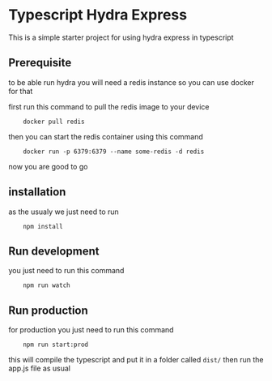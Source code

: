 # Typescript Hydra Express

This is a simple starter project for using hydra express in typescript

## Prerequisite

to be able run hydra you will need a redis instance so you can use docker for that

first run this command to pull the redis image to your device

```
    docker pull redis
```

then you can start the redis container using this command

```
    docker run -p 6379:6379 --name some-redis -d redis
```

now you are good to go

## installation

as the usualy we just need to run

```
    npm install
```

## Run development

you just need to run this command

```
    npm run watch
```

## Run production

for production you just need to run this command

```
    npm run start:prod
```

this will compile the typescript and put it in a folder called `dist/`
then run the app.js file as usual
